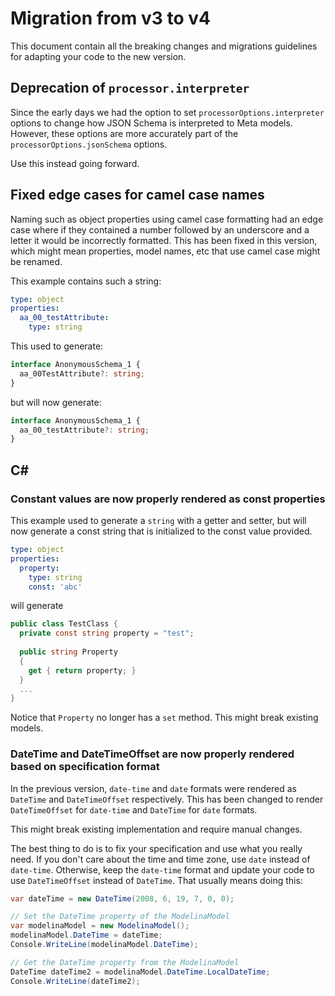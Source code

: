 # Migration from v3 to v4
This document contain all the breaking changes and migrations guidelines for adapting your code to the new version.

## Deprecation of `processor.interpreter`

Since the early days we had the option to set `processorOptions.interpreter` options to change how JSON Schema is interpreted to Meta models. However, these options are more accurately part of the `processorOptions.jsonSchema` options. 

Use this instead going forward.

## Fixed edge cases for camel case names

Naming such as object properties using camel case formatting had an edge case where if they contained a number followed by an underscore and a letter it would be incorrectly formatted. This has been fixed in this version, which might mean properties, model names, etc that use camel case might be renamed. 

This example contains such a string:

```yaml
type: object
properties:
  aa_00_testAttribute:
    type: string
```

This used to generate:

```ts
interface AnonymousSchema_1 {
  aa_00TestAttribute?: string;
}
```

but will now generate:

```ts
interface AnonymousSchema_1 {
  aa_00_testAttribute?: string;
}
```

## C#

### Constant values are now properly rendered as const properties

This example used to generate a `string` with a getter and setter, but will now generate a const string that is initialized to the const value provided. 

```yaml
type: object
properties:
  property:
    type: string
    const: 'abc'
```

will generate

```csharp
public class TestClass {
  private const string property = "test";  
  
  public string Property 
  {
    get { return property; }
  }
  ...
}
```

Notice that `Property` no longer has a `set` method. This might break existing models.

### DateTime and DateTimeOffset are now properly rendered based on specification format

In the previous version, `date-time` and `date` formats were rendered as `DateTime` and `DateTimeOffset` respectively. 
This has been changed to render `DateTimeOffset` for `date-time` and `DateTime` for `date` formats.

This might break existing implementation and require manual changes.

The best thing to do is to fix your specification and use what you really need. If you don't care about the time and time zone, use `date` instead of `date-time`.
Otherwise, keep the `date-time` format and update your code to use `DateTimeOffset` instead of `DateTime`.
That usually means doing this:

```csharp
var dateTime = new DateTime(2008, 6, 19, 7, 0, 0);

// Set the DateTime property of the ModelinaModel
var modelinaModel = new ModelinaModel();
modelinaModel.DateTime = dateTime;
Console.WriteLine(modelinaModel.DateTime);

// Get the DateTime property from the ModelinaModel
DateTime dateTime2 = modelinaModel.DateTime.LocalDateTime;
Console.WriteLine(dateTime2);
```


